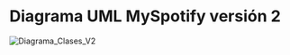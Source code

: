# Diagrama UML MySpotify versión 2
![Diagrama_Clases_V2](https://github.com/user-attachments/assets/3391fd70-e788-48b9-ba9a-6dd84b63a41d)
